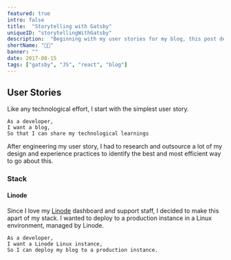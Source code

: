 ```yaml
---
featured: true
intro: false
title:  "Storytelling with Gatsby"
uniqueID: "storytellingWithGatsby"
description:  "Beginning with my user stories for my blog, this post details how I got from concept to reality in such a short time."
shortName: "👩‍🎤"
banner: ""
date: 2017-08-15
tags: ["gatsby", "JS", "react", "blog"]
---
```



## User Stories

Like any technological effort, I start with the simplest user story.

```gherkin
As a developer,
I want a blog,
So that I can share my technological learnings
```

After engineering my user story, I had to research and outsource a lot of my design and experience practices to identify the best and most efficient way to go about this.

### Stack

#### Linode

Since I love my [Linode](http://linode.com) dashboard and support staff, I decided to make this apart of my stack. I wanted to deploy to a production instance in a Linux environment, managed by Linode.

```gherkin
As a developer,
I want a Linode Linux instance,
So I can deploy my blog to a production instance.
```
